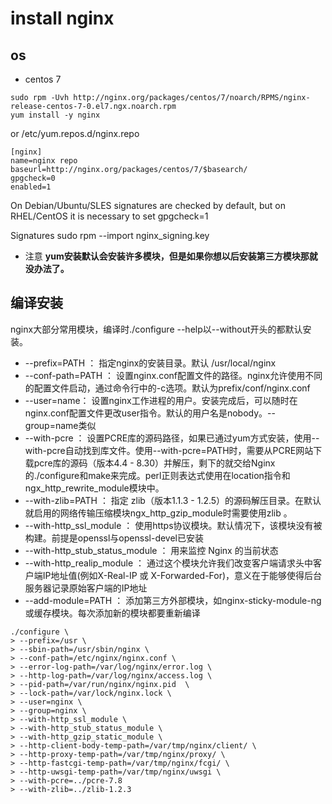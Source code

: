 # install nginx

## os

* centos 7

```code
sudo rpm -Uvh http://nginx.org/packages/centos/7/noarch/RPMS/nginx-release-centos-7-0.el7.ngx.noarch.rpm
yum install -y nginx
```

or
/etc/yum.repos.d/nginx.repo

```code
[nginx]
name=nginx repo
baseurl=http://nginx.org/packages/centos/7/$basearch/
gpgcheck=0
enabled=1
```

On Debian/Ubuntu/SLES signatures are checked by default, but on RHEL/CentOS it is necessary to set
gpgcheck=1

Signatures
sudo rpm --import nginx_signing.key

* 注意
**yum安装默认会安装许多模块，但是如果你想以后安装第三方模块那就没办法了。**

## 编译安装

nginx大部分常用模块，编译时./configure --help以--without开头的都默认安装。

* --prefix=PATH ： 指定nginx的安装目录。默认 /usr/local/nginx
* --conf-path=PATH ： 设置nginx.conf配置文件的路径。nginx允许使用不同的配置文件启动，通过命令行中的-c选项。默认为prefix/conf/nginx.conf
* --user=name： 设置nginx工作进程的用户。安装完成后，可以随时在nginx.conf配置文件更改user指令。默认的用户名是nobody。--group=name类似
* --with-pcre ： 设置PCRE库的源码路径，如果已通过yum方式安装，使用--with-pcre自动找到库文件。使用--with-pcre=PATH时，需要从PCRE网站下载pcre库的源码（版本4.4 - 8.30）并解压，剩下的就交给Nginx的./configure和make来完成。perl正则表达式使用在location指令和 ngx_http_rewrite_module模块中。
* --with-zlib=PATH ： 指定 zlib（版本1.1.3 - 1.2.5）的源码解压目录。在默认就启用的网络传输压缩模块ngx_http_gzip_module时需要使用zlib 。
* --with-http_ssl_module ： 使用https协议模块。默认情况下，该模块没有被构建。前提是openssl与openssl-devel已安装
* --with-http_stub_status_module ： 用来监控 Nginx 的当前状态
* --with-http_realip_module ： 通过这个模块允许我们改变客户端请求头中客户端IP地址值(例如X-Real-IP 或 X-Forwarded-For)，意义在于能够使得后台服务器记录原始客户端的IP地址
* --add-module=PATH ： 添加第三方外部模块，如nginx-sticky-module-ng或缓存模块。每次添加新的模块都要重新编译

```code
./configure \
> --prefix=/usr \
> --sbin-path=/usr/sbin/nginx \
> --conf-path=/etc/nginx/nginx.conf \
> --error-log-path=/var/log/nginx/error.log \
> --http-log-path=/var/log/nginx/access.log \
> --pid-path=/var/run/nginx/nginx.pid  \
> --lock-path=/var/lock/nginx.lock \   
> --user=nginx \
> --group=nginx \
> --with-http_ssl_module \
> --with-http_stub_status_module \
> --with-http_gzip_static_module \
> --http-client-body-temp-path=/var/tmp/nginx/client/ \
> --http-proxy-temp-path=/var/tmp/nginx/proxy/ \
> --http-fastcgi-temp-path=/var/tmp/nginx/fcgi/ \
> --http-uwsgi-temp-path=/var/tmp/nginx/uwsgi \
> --with-pcre=../pcre-7.8
> --with-zlib=../zlib-1.2.3
```
